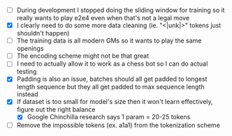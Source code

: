 - [ ] During development I stopped doing the sliding window for training so it really wants to play e2e4 even when that's not a legal move
- [x] I clearly need to do some more data cleaning (ie. "<|unk|>" tokens just shouldn't happen)
- [ ] The training data is all modern GMs so it wants to play the same openings
- [ ] The encoding scheme might not be that great
- [ ] I need to actually allow it to work as a chess bot so I can do actual testing
- [x] Padding is also an issue, batches should all get padded to longest length sequence but they all get padded to max sequence length instead
- [x] If dataset is too small for model's size then it won't learn effectively, figure out the right balance
    - [x] Google Chinchilla research says 1 param = 20-25 tokens
- [ ] Remove the impossible tokens (ex. a1a1) from the tokenization scheme